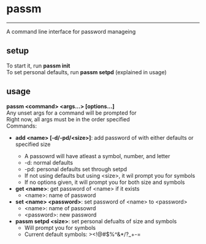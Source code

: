 # passm  
____________________  
A command line interface for password manageing  
  
## setup  
To start it, run **passm init**  
To set personal defaults, run **passm setpd** (explained in usage)
## usage  
**passm \<command\> \<args...\> [options...]**  
Any unset args for a command will be prompted for  
Right now, all args must be in the order specified  
Commands:  
* **add \<name\> [-d/-pd/\<size\>]**: add password of <name> with either defaults or specified size   
    - A passowrd will have atleast a symbol, number, and letter
    - -d: normal defaults  
    - -pd: personal defaults set through setpd  
    - If not using defaults but using \<size\>, it wil prompt you for symbols
    - If no options given, it will prompt you for both size and symbols
* **get \<name\>**: get password of \<name\> if it exists
    - \<name\>: name of password
* **set \<name\> \<password\>**: set password of \<name\> to \<password\>
    - \<name\>: name of passowrd
    - \<password\>: new password   
* **passm setpd \<size\>**: set personal defualts of size and symbols  
    - Will prompt you for symbols
    - Current default symbols: ><!@#$%^&*/?_+-=